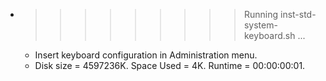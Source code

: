 * >>>>>>>>> Running inst-std-system-keyboard.sh ...
  * Insert keyboard configuration in Administration menu.
  * Disk size = 4597236K. Space Used = 4K. Runtime = 00:00:00:01.
